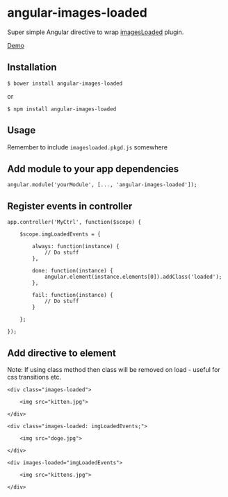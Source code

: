 # angular-images-loaded

Super simple Angular directive to wrap [imagesLoaded](https://github.com/desandro/imagesloaded) plugin.

[Demo](http://homerjam.github.io/angular-images-loaded/)

## Installation

`$ bower install angular-images-loaded`

or

`$ npm install angular-images-loaded`

## Usage

Remember to include `imagesloaded.pkgd.js` somewhere


## Add module to your app dependencies

	angular.module('yourModule', [..., 'angular-images-loaded']);


## Register events in controller

	app.controller('MyCtrl', function($scope) {
	
		$scope.imgLoadedEvents = {
	
			always: function(instance) {
				// Do stuff
			},
	
			done: function(instance) {
				angular.element(instance.elements[0]).addClass('loaded');
			},
	
			fail: function(instance) {
				// Do stuff
			}
	
		};
	
	});


## Add directive to element

Note: If using class method then class will be removed on load - useful for css transitions etc.

	<div class="images-loaded">
	
		<img src="kitten.jpg">
	
	</div>
	
	<div class="images-loaded: imgLoadedEvents;">
	
		<img src="doge.jpg">
	
	</div>
	
	<div images-loaded="imgLoadedEvents">
	
		<img src="kittens.jpg">
	
	</div>

